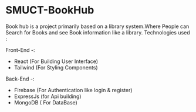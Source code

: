 # SMUCT-BookHub 

 Book hub is a project primarily based on a library system.Where People can Search for Books and see Book information like a library.
Technologies used  : 

Front-End -:

- React (For Building User Interface)
- Tailwind (For Styling Components)

Back-End -:

- Firebase (For Authentication like login & register)
- ExpressJs (for Api building)
- MongoDB ( For DataBase)



